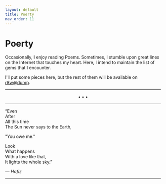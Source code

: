 ```yaml
---
layout: default
title: Poerty
nav_order: 11
---
```


# Poerty

Occasionally, I enjoy reading Poems. Sometimes, I stumble upon great lines on the Internet that touches my heart. Here, I intend to maintain the list of gems that I encounter.

I'll put some pieces here, but the rest of them will be available on [r8w@dump](https://r8w.github.io/notes).

---

<p align="center">• • •</p>

---

“Even <br>
 After <br>
 All this time <br>
 The Sun never says to the Earth, <br>

 "You owe me."

 Look <br>
 What happens <br>
 With a love like that, <br>
 It lights the whole sky.” <br>

*― Hafiz*

---

